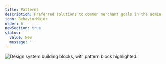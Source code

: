 ```yaml
---
title: Patterns
description: Preferred solutions to common merchant goals in the admin.
icon: BehaviorMajor
order: 6
newSection: true
status:
  value: New
  message: ''
---
```


![Design system building blocks, with pattern block highlighted.](/images/foundations/patterns/patterns@2x.png)
